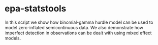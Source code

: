 # epa-statstools

In this script we show how binomial-gamma hurdle model can be used to model zero-inflated semicontinuous data. We also demonstrate how imperfect detection in observations can be dealt with using mixed effect models.
